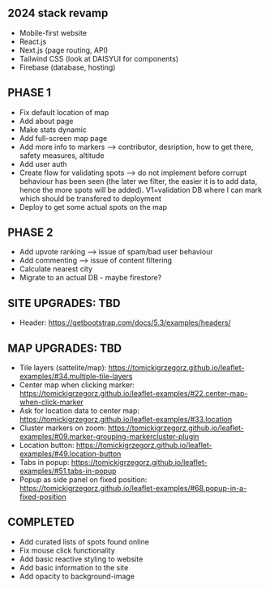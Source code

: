 ## 2024 stack revamp
* Mobile-first website
* React.js
* Next.js (page routing, API)
* Tailwind CSS (look at DAISYUI for components)
* Firebase (database, hosting)

## PHASE 1
* Fix default location of map
* Add about page
* Make stats dynamic
* Add full-screen map page
* Add more info to markers --> contributor, desription, how to get there, safety measures, altitude
* Add user auth
* Create flow for validating spots --> do not implement before corrupt behaviour has been seen (the later we filter, the easier it is to add data, hence the more spots will be added). V1=validation DB where I can mark which should be transfered to deployment
* Deploy to get some actual spots on the map

## PHASE 2
* Add upvote ranking --> issue of spam/bad user behaviour
* Add commenting --> issue of content filtering
* Calculate nearest city
* Migrate to an actual DB - maybe firestore?

## SITE UPGRADES: TBD
* Header: https://getbootstrap.com/docs/5.3/examples/headers/    

## MAP UPGRADES: TBD 
* Tile layers (sattelite/map): https://tomickigrzegorz.github.io/leaflet-examples/#34.multiple-tile-layers
* Center map when clicking marker: https://tomickigrzegorz.github.io/leaflet-examples/#22.center-map-when-click-marker
* Ask for location data to center map: https://tomickigrzegorz.github.io/leaflet-examples/#33.location
* Cluster markers on zoom: https://tomickigrzegorz.github.io/leaflet-examples/#09.marker-grouping-markercluster-plugin 
* Location button: https://tomickigrzegorz.github.io/leaflet-examples/#49.location-button
* Tabs in popup: https://tomickigrzegorz.github.io/leaflet-examples/#51.tabs-in-popup
* Popup as side panel on fixed position: https://tomickigrzegorz.github.io/leaflet-examples/#68.popup-in-a-fixed-position

## COMPLETED
* Add curated lists of spots found online
* Fix mouse click functionality
* Add basic reactive styling to website
* Add basic information to the site
* Add opacity to background-image